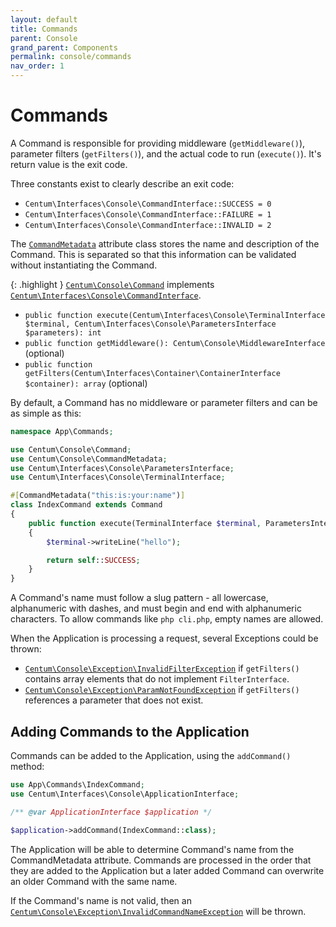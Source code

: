 ```yaml
---
layout: default
title: Commands
parent: Console
grand_parent: Components
permalink: console/commands
nav_order: 1
---
```




# Commands

A Command is responsible for providing middleware (`getMiddleware()`), parameter filters (`getFilters()`), and the actual code to run (`execute()`).
It's return value is the exit code.

Three constants exist to clearly describe an exit code:

- `Centum\Interfaces\Console\CommandInterface::SUCCESS = 0`
- `Centum\Interfaces\Console\CommandInterface::FAILURE = 1`
- `Centum\Interfaces\Console\CommandInterface::INVALID = 2`

The [`CommandMetadata`](https://github.com/SidRoberts/centum/blob/development/src/Console/CommandMetadata.php) attribute class stores the name and description of the Command.
This is separated so that this information can be validated without instantiating the Command.

{: .highlight }
[`Centum\Console\Command`](https://github.com/SidRoberts/centum/blob/development/src/Console/Command.php) implements [`Centum\Interfaces\Console\CommandInterface`](https://github.com/SidRoberts/centum/blob/development/src/Interfaces/Console/CommandInterface.php).

- `public function execute(Centum\Interfaces\Console\TerminalInterface $terminal, Centum\Interfaces\Console\ParametersInterface $parameters): int`
- `public function getMiddleware(): Centum\Console\MiddlewareInterface` (optional)
- `public function getFilters(Centum\Interfaces\Container\ContainerInterface $container): array` (optional)

By default, a Command has no middleware or parameter filters and can be as simple as this:

```php
namespace App\Commands;

use Centum\Console\Command;
use Centum\Console\CommandMetadata;
use Centum\Interfaces\Console\ParametersInterface;
use Centum\Interfaces\Console\TerminalInterface;

#[CommandMetadata("this:is:your:name")]
class IndexCommand extends Command
{
    public function execute(TerminalInterface $terminal, ParametersInterface $parameters): int
    {
        $terminal->writeLine("hello");

        return self::SUCCESS;
    }
}
```

A Command's name must follow a slug pattern - all lowercase, alphanumeric with dashes, and must begin and end with alphanumeric characters.
To allow commands like `php cli.php`, empty names are allowed.

When the Application is processing a request, several Exceptions could be thrown:

- [`Centum\Console\Exception\InvalidFilterException`](https://github.com/SidRoberts/centum/blob/development/src/Console/Exception/InvalidFilterException.php) if `getFilters()` contains array elements that do not implement `FilterInterface`.
- [`Centum\Console\Exception\ParamNotFoundException`](https://github.com/SidRoberts/centum/blob/development/src/Console/Exception/ParamNotFoundException.php) if `getFilters()` references a parameter that does not exist.



## Adding Commands to the Application

Commands can be added to the Application, using the `addCommand()` method:

```php
use App\Commands\IndexCommand;
use Centum\Interfaces\Console\ApplicationInterface;

/** @var ApplicationInterface $application */

$application->addCommand(IndexCommand::class);
```

The Application will be able to determine Command's name from the CommandMetadata attribute.
Commands are processed in the order that they are added to the Application but a later added Command can overwrite an older Command with the same name.

If the Command's name is not valid, then an [`Centum\Console\Exception\InvalidCommandNameException`](https://github.com/SidRoberts/centum/blob/development/src/Console/Exception/InvalidCommandNameException.php) will be thrown.

